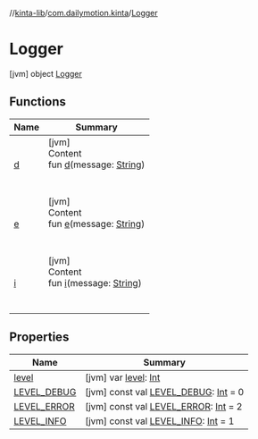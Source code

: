 //[kinta-lib](../../../index.md)/[com.dailymotion.kinta](../index.md)/[Logger](index.md)



# Logger  
 [jvm] object [Logger](index.md)   


## Functions  
  
|  Name |  Summary | 
|---|---|
| <a name="com.dailymotion.kinta/Logger/d/#kotlin.String/PointingToDeclaration/"></a>[d](d.md)| <a name="com.dailymotion.kinta/Logger/d/#kotlin.String/PointingToDeclaration/"></a>[jvm]  <br>Content  <br>fun [d](d.md)(message: [String](https://kotlinlang.org/api/latest/jvm/stdlib/kotlin/-string/index.html))  <br><br><br>|
| <a name="com.dailymotion.kinta/Logger/e/#kotlin.String/PointingToDeclaration/"></a>[e](e.md)| <a name="com.dailymotion.kinta/Logger/e/#kotlin.String/PointingToDeclaration/"></a>[jvm]  <br>Content  <br>fun [e](e.md)(message: [String](https://kotlinlang.org/api/latest/jvm/stdlib/kotlin/-string/index.html))  <br><br><br>|
| <a name="com.dailymotion.kinta/Logger/i/#kotlin.String/PointingToDeclaration/"></a>[i](i.md)| <a name="com.dailymotion.kinta/Logger/i/#kotlin.String/PointingToDeclaration/"></a>[jvm]  <br>Content  <br>fun [i](i.md)(message: [String](https://kotlinlang.org/api/latest/jvm/stdlib/kotlin/-string/index.html))  <br><br><br>|


## Properties  
  
|  Name |  Summary | 
|---|---|
| <a name="com.dailymotion.kinta/Logger/level/#/PointingToDeclaration/"></a>[level](level.md)| <a name="com.dailymotion.kinta/Logger/level/#/PointingToDeclaration/"></a> [jvm] var [level](level.md): [Int](https://kotlinlang.org/api/latest/jvm/stdlib/kotlin/-int/index.html)   <br>|
| <a name="com.dailymotion.kinta/Logger/LEVEL_DEBUG/#/PointingToDeclaration/"></a>[LEVEL_DEBUG](-l-e-v-e-l_-d-e-b-u-g.md)| <a name="com.dailymotion.kinta/Logger/LEVEL_DEBUG/#/PointingToDeclaration/"></a> [jvm] const val [LEVEL_DEBUG](-l-e-v-e-l_-d-e-b-u-g.md): [Int](https://kotlinlang.org/api/latest/jvm/stdlib/kotlin/-int/index.html) = 0   <br>|
| <a name="com.dailymotion.kinta/Logger/LEVEL_ERROR/#/PointingToDeclaration/"></a>[LEVEL_ERROR](-l-e-v-e-l_-e-r-r-o-r.md)| <a name="com.dailymotion.kinta/Logger/LEVEL_ERROR/#/PointingToDeclaration/"></a> [jvm] const val [LEVEL_ERROR](-l-e-v-e-l_-e-r-r-o-r.md): [Int](https://kotlinlang.org/api/latest/jvm/stdlib/kotlin/-int/index.html) = 2   <br>|
| <a name="com.dailymotion.kinta/Logger/LEVEL_INFO/#/PointingToDeclaration/"></a>[LEVEL_INFO](-l-e-v-e-l_-i-n-f-o.md)| <a name="com.dailymotion.kinta/Logger/LEVEL_INFO/#/PointingToDeclaration/"></a> [jvm] const val [LEVEL_INFO](-l-e-v-e-l_-i-n-f-o.md): [Int](https://kotlinlang.org/api/latest/jvm/stdlib/kotlin/-int/index.html) = 1   <br>|

